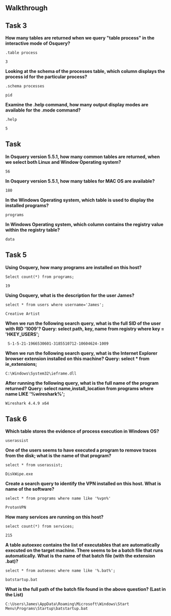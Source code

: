 # [](https://tryhackme.com/room/)

## Walkthrough

## Task 3

**How many tables are returned when we query "table process" in the interactive mode of Osquery?**
```shell
.table process

3
```
**Looking at the schema of the processes table, which column displays the process id for the particular process?**
```shell
.schema processes

pid
```
**Examine the .help command, how many output display modes are available for the .mode command?**
```shell
.help

5
```

## Task 

**In Osquery version 5.5.1, how many common tables are returned, when we select both Linux and Window Operating system?**
```shell
56
```
**In Osquery version 5.5.1, how many tables for MAC OS are available?**
```shell
180
```
**In the Windows Operating system, which table is used to display the installed programs?**
```shell
programs
```
**In Windows Operating system, which column contains the registry value within the registry table?**
```shell
data
```

## Task 5

**Using Osquery, how many programs are installed on this host?**
```shell
Select count(*) from programs;

19
```
**Using Osquery, what is the description for the user James?**
```shell
select * from users where username='James';

Creative Artist
```
**When we run the following search query, what is the full SID of the user with RID '1009'?
Query: select path, key, name from registry where key = 'HKEY_USERS';**
```shell
 S-1-5-21-1966530601-3185510712-10604624-1009
```
**When we run the following search query, what is the Internet Explorer browser extension installed on this machine?
Query: select * from ie_extensions;**
```shell
C:\Windows\System32\ieframe.dll
```
**After running the following query, what is the full name of the program returned?
Query: select name,install_location from programs where name LIKE '%wireshark%';**
```shell
Wireshark 4.4.9 x64
```

## Task 6

**Which table stores the evidence of process execution in Windows OS?**
```shell
userassist
```
**One of the users seems to have executed a program to remove traces from the disk; what is the name of that program?**
```shell
select * from userassist;

DiskWipe.exe
```
**Create a search query to identify the VPN installed on this host. What is name of the software?**
```shell
select * from programs where name like '%vpn%'

ProtonVPN
```
**How many services are running on this host?**
```shell
select count(*) from services;

215
```
**A table autoexec contains the list of executables that are automatically executed on the target machine. There seems to be a batch file that runs automatically. What is the name of that batch file (with the extension .bat)?**
```shell
select * from autoexec where name like '%.bat%';

batstartup.bat
```
**What is the full path of the batch file found in the above question? (Last in the List)**
```shell
C:\Users\James\AppData\Roaming\Microsoft\Windows\Start Menu\Programs\Startup\batstartup.bat
```
